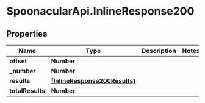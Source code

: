 # SpoonacularApi.InlineResponse200

## Properties

Name | Type | Description | Notes
------------ | ------------- | ------------- | -------------
**offset** | **Number** |  | 
**_number** | **Number** |  | 
**results** | [**[InlineResponse200Results]**](InlineResponse200Results.md) |  | 
**totalResults** | **Number** |  | 


